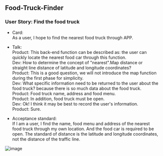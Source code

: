 ## Food-Truck-Finder   
### User Story: Find the food truck  
- 	Card:   
    As a user, I hope to find the nearest food truck through APP.   
- 	Talk:    
  Product: This back-end function can be described as: the user can quickly locate the nearest food car through this function.  
  Dev: How to determine the concept of "nearest".Map distance or straight line distance of latitude and longitude coordinates?  
  Product: This is a good question, we will not introduce the map function during the first phase for simplicity.  
  Dev: What specific information need to be returned to the user about the food truck? because there is so much data about the food truck.  
  Product: Food truck name, address and food menu.  
  Product: In addition, food truck must be open.  
  Dev: Ok!  I think it may be best to record the user's information.  
  Product: Sure.  

- 	Acceptance standard:   
  If I am a user, I find the name, food menu and address of the nearest food truck through my own location. And the food car is required to be open. The standard of distance is the latitude and longitude coordinates, not the distance of the traffic line.
 
![image](https://github.com/yangbao/Food-Truck-Finder/assets/4555259/98904221-d684-4816-be50-a126ccff0366)

